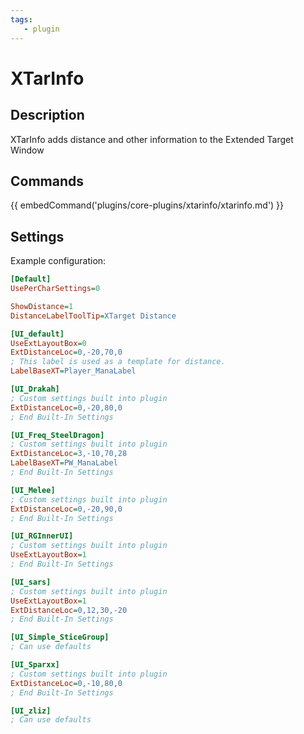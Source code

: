 ```yaml
---
tags:
   - plugin
---
```

# XTarInfo

## Description

XTarInfo adds distance and other information to the Extended Target Window

## Commands

{{ embedCommand('plugins/core-plugins/xtarinfo/xtarinfo.md') }}

## Settings

Example configuration:

```ini title="MQ2XTarInfo.ini"
[Default]
UsePerCharSettings=0

ShowDistance=1
DistanceLabelToolTip=XTarget Distance

[UI_default]
UseExtLayoutBox=0
ExtDistanceLoc=0,-20,70,0
; This label is used as a template for distance.
LabelBaseXT=Player_ManaLabel

[UI_Drakah]
; Custom settings built into plugin
ExtDistanceLoc=0,-20,80,0
; End Built-In Settings

[UI_Freq_SteelDragon]
; Custom settings built into plugin
ExtDistanceLoc=3,-10,70,28
LabelBaseXT=PW_ManaLabel
; End Built-In Settings

[UI_Melee]
; Custom settings built into plugin
ExtDistanceLoc=0,-20,90,0
; End Built-In Settings

[UI_RGInnerUI]
; Custom settings built into plugin
UseExtLayoutBox=1
; End Built-In Settings

[UI_sars]
; Custom settings built into plugin
UseExtLayoutBox=1
ExtDistanceLoc=0,12,30,-20
; End Built-In Settings

[UI_Simple_SticeGroup]
; Can use defaults

[UI_Sparxx]
; Custom settings built into plugin
ExtDistanceLoc=0,-10,80,0
; End Built-In Settings

[UI_zliz]
; Can use defaults
```